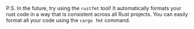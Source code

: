 P.S. In the future, try using the `rustfmt` tool! It automatically formats your rust code in a way that is consistent across all Rust projects. You can easily format all your code using the `cargo fmt` command.